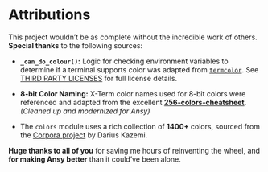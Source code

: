 # Attributions

This project wouldn’t be as complete without the incredible work of others. **Special thanks** to the following sources:

-   **`_can_do_colour()`:** Logic for checking environment variables to determine if a terminal supports color was adapted from [`termcolor`](https://github.com/termcolor/termcolor). See [THIRD PARTY LICENSES](license.md#third-party-licenses) for full license details.

-   **8-bit Color Naming:** X-Term color names used for 8-bit colors were referenced and adapted from the excellent [**256-colors-cheatsheet**](https://www.ditig.com/publications/256-colors-cheat-sheet). _(Cleaned up and modernized for Ansy)_

-   The `colors` module uses a rich collection of **1400+** colors, sourced from the [Corpora project](https://github.com/dariusk/corpora) by Darius Kazemi.

**Huge thanks to all of you** for saving me hours of reinventing the wheel, and **for making Ansy better** than it could’ve been alone.
